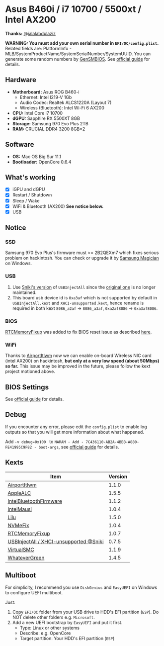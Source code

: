 # Asus B460i / i7 10700 / 5500xt / Intel AX200

**Thanks:** [@jalalabdulaziz](https://github.com/jalalabdulaziz/ROG-Strix-B460-I)

**WARNING: You must add your own serial number in `EFI/OC/config.plist`.** Related fields are: PlatformInfo - MLB/SystemProductName/SystemSerialNumber/SystemUUID. You can generate some random numbers by [GenSMBIOS](https://github.com/corpnewt/GenSMBIOS). See [official guide](https://dortania.github.io/OpenCore-Install-Guide/config.plist/comet-lake.html#platforminfo) for details.

## Hardware

- **Motherboard:** Asus ROG B460-i
  - Ethernet: Intel I219-V 1Gb
  - Audio Codec: Realtek ALCS1220A (Layout 7)
  - Wireless (Bluetooth): Intel Wi-Fi 6 AX200
- **CPU:** Intel Core i7 10700
- **dGPU:** Sapphire RX 5500XT 8GB
- **Storage:** Samsung 970 Evo Plus 2TB
- **RAM:** CRUCIAL DDR4 3200 8GB*2

## Software

- **OS:** Mac OS Big Sur 11.1 
- **Bootloader:** OpenCore 0.6.4

## What's working

- [x] iGPU and dGPU
- [x] Restart / Shutdown
- [x] Sleep / Wake
- [x] WiFi & Bluetooth (AX200) **See notice below.**
- [x] USB

## Notice

### SSD

Samsung 970 Evo Plus's firmware must >= 2B2QEXm7 which fixes serious problem on hackintosh. You can check or upgrade it by [Samsung Magician](https://www.samsung.com/semiconductor/minisite/ssd/product/consumer/magician/) on Windows.

### USB

1. Use [Sniki's version](https://github.com/Sniki/OS-X-USB-Inject-All) of `USBInjectAll` since the [original one](https://bitbucket.org/RehabMan/os-x-usb-inject-all/downloads/) is no longer maintained.
2. This board usb device id is `0xa3af` which is not supported by default in `USBInjectAll.kext` and `XHCI-unsupported.kext`, hence rename is required in both kext `8086_a2af` → `8086_a3af`, `0xa2af8086` → `0xa3af8086`.

### BIOS

[RTCMemoryFixup](https://github.com/acidanthera/RTCMemoryFixup/releases/tag/1.0.6) was added to fix BIOS reset issue as described [here](https://dortania.github.io/OpenCore-Post-Install/misc/rtc.html#finding-our-bad-rtc-region).

### WiFi

Thanks to [AirportItlwm](https://github.com/OpenIntelWireless/itlwm/releases) now we can enable on-board Wireless NIC card (intel AX200) on hackintosh, **but only at a very low speed (about 50Mbps) so far.** This issue may be improved in the future, please follow the kext project motioned above.

## BIOS Settings

See [official guide](https://dortania.github.io/OpenCore-Install-Guide/config.plist/comet-lake.html#intel-bios-settings) for details.

## Debug

If you encounter any error, please edit the `config.plist` to enable log outputs so that you will get more information about what happened.

Add `-v debug=0x100 ` to `NARAM - Add - 7C436110-AB2A-4BBB-A880-FE41995C9F82 - boot-args`, see [official guide](https://dortania.github.io/OpenCore-Install-Guide/config.plist/comet-lake.html#nvram) for details.

## Kexts

| Item                                                         | Version |
| ------------------------------------------------------------ | ------- |
| [AirportItlwm](https://github.com/OpenIntelWireless/itlwm/releases) | 1.1.0   |
| [AppleALC](https://github.com/acidanthera/AppleALC/releases) | 1.5.5   |
| [IntelBluetoothFirmware](https://github.com/OpenIntelWireless/IntelBluetoothFirmware/releases) | 1.1.2   |
| [IntelMausi](https://github.com/acidanthera/IntelMausi/releases) | 1.0.4   |
| [Lilu](https://github.com/acidanthera/Lilu/releases)         | 1.5.0   |
| [NVMeFix](https://github.com/acidanthera/NVMeFix/releases)   | 1.0.4   |
| [RTCMemoryFixup](https://github.com/acidanthera/RTCMemoryFixup/releases) | 1.0.7   |
| [USBInjectAll / XHCI-unsupported @Sniki](https://github.com/Sniki/OS-X-USB-Inject-All/releases) | 0.7.5   |
| [VirtualSMC](https://github.com/acidanthera/VirtualSMC/releases) | 1.1.9   |
| [WhateverGreen](https://github.com/acidanthera/WhateverGreen/releases) | 1.4.5   |

## Multiboot

For simplicity, I recommend you use `DiskGenius` and `EasyUEFI` on Windows to configure UEFI multiboot.

Just:

1. Copy `EFI/OC` folder from your USB drive to HDD's EFI partition (`ESP`). Do NOT delete other folders e.g. `Microsoft`.
2. Add a new UEFI bootstrap by `EasyUEFI` and put it first.
   - Type: Linux or other systems
   - Describe: e.g. OpenCore
   - Target partition: Your HDD's EFI partition  (`ESP`)

